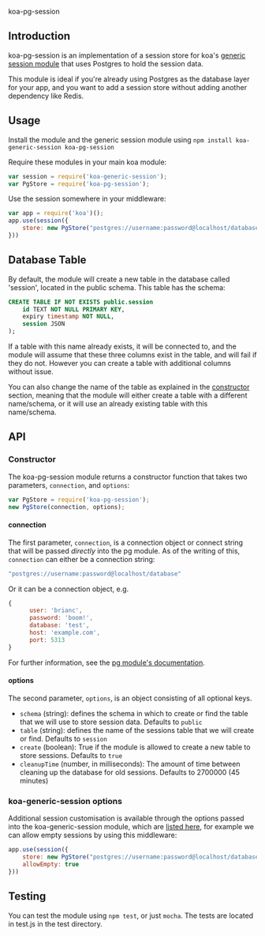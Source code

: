  koa-pg-session

## Introduction

koa-pg-session is an implementation of a session store for koa's [generic session module](https://github.com/koajs/generic-session) that uses Postgres to hold the session data.

This module is ideal if you're already using Postgres as the database layer for your app, and you want to add a session store without adding another dependency like Redis.

## Usage

Install the module and the generic session module using `npm install koa-generic-session koa-pg-session`

Require these modules in your main koa module:

```javascript
var session = require('koa-generic-session');
var PgStore = require('koa-pg-session');
```

Use the session somewhere in your middleware:

```javascript
var app = require('koa')();
app.use(session({
    store: new PgStore("postgres://username:password@localhost/database")
}))
```

## Database Table

By default, the module will create a new table in the database called 'session', located in the public schema. This table has the schema:

```sql
CREATE TABLE IF NOT EXISTS public.session
    id TEXT NOT NULL PRIMARY KEY,
    expiry timestamp NOT NULL,
    session JSON
);
```

If a table with this name already exists, it will be connected to, and the module will assume that these three columns exist in the table, and will fail if they do not. However you can create a table with additional columns without issue.

You can also change the name of the table as explained in the [constructor](#constructor) section, meaning that the module will either create a table with a different name/schema, or it will use an already existing table with this name/schema.

## API

### Constructor

The koa-pg-session module returns a constructor function that takes two parameters, `connection`, and `options`:

```javascript
var PgStore = require('koa-pg-session');
new PgStore(connection, options);
```

#### connection

The first parameter, `connection`, is a connection object or connect string that will be passed *directly* into the pg module. As of the writing of this, `connection` can either be a connection string:
```javascript
"postgres://username:password@localhost/database"
```
Or it can be a connection object, e.g.
```javascript
{
      user: 'brianc',
      password: 'boom!',
      database: 'test',
      host: 'example.com',
      port: 5313
}
```

For further information, see the [pg module's documentation](https://github.com/brianc/node-postgres/wiki/pg#connectstring-connectionstring-function-callback).

#### options

The second parameter, `options`, is an object consisting of all optional keys.

* `schema` (string): defines the schema in which to create or find the table that we will use to store session data. Defaults to `public`
* `table` (string): defines the name of the sessions table that we will create or find. Defaults to `session`
* `create` (boolean): True if the module is allowed to create a new table to store sessions. Defaults to `true`
* `cleanupTime` (number, in milliseconds): The amount of time between cleaning up the database for old sessions. Defaults to 2700000 (45 minutes)

### koa-generic-session options

Additional session customisation is available through the options passed into the koa-generic-session module, which are [listed here](https://github.com/koajs/generic-session#options), for example we can allow empty sessions by using this middleware:

```javascript
app.use(session({
    store: new PgStore("postgres://username:password@localhost/database"),
    allowEmpty: true
}))
```

## Testing

You can test the module using `npm test`, or just `mocha`. The tests are located in test.js in the test directory.
